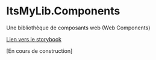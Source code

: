 # ItsMyLib.Components
Une bibliothèque de composants web (Web Components)

[Lien vers le storybook](https://dtarroz.github.io/ItsMyLib.Components/)

[En cours de construction]
